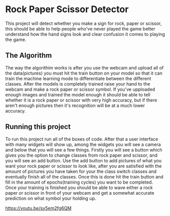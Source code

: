 # Rock Paper Scissor Detector 

 This project will detect whether you make a sign for rock, paper or scissor, this should be able to help people who've never played the game better understand how the hand signs look and clear confusion it comes to playing the game. 


## The Algorithm

The way the algorithim works is after you use the webcam and upload all of the data(pictures) you must hit the train button on your model so that it can train the machine learning mode to differentiate between the different classes. After the models is completely trained raise your hand to the webcam and make a rock paper or scissor symbol. If you've upploaded enough images and trained the model enough it should be able to tell whether it is a rock paper or scissor with very high accuracy, but if there aren't enough pictures then it's recognition will be at a much lower accuracy. 
## Running this project

To run this project run all of the boxes of code. After that a user interface with many widgets will show up, among the widgets you will see a camera and below that you will see a few things. Firstly you will see a button which gives you the option to change classes from rock paper and scissor, and you will see an add button. Use the add button to add pictures of what you want your rock paper or scissor to look like, after you are satisfied with the amount of pictures you have taken for your the class switch classes and eventually finish all of the classes. Once this is done hit the train button and fill in the amount of epochs(training cycles) you want to be completed. Once your training is finished you should be able to wave either a rock paper or scissor in front of your webcam and get a somewhat accurate prediction on what symbol your holding up. 



https://youtu.be/sy5em2fg6QM
